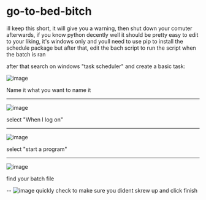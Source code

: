 # go-to-bed-bitch

ill keep this short, it will give you a warning, then shut down your comuter afterwards, if you know python decently well it should be pretty easy to edit to your
liking, it's windows only and youll need to use pip to install the schedule package but after that, edit the bach script to run the script when the batch is ran

after that search on windows "task scheduler" and create a basic task:

![image](https://user-images.githubusercontent.com/85266594/197426730-52c50c6e-3794-4da2-822c-5e65134ae75c.png)

Name it what you want to name it

---
![image](https://user-images.githubusercontent.com/85266594/197426770-9542585a-af23-4462-89f0-4a7c65224585.png)

select "When I log on"

---
![image](https://user-images.githubusercontent.com/85266594/197426822-2f9b074d-6bf1-42fd-8754-e745eebf8076.png)

select "start a program"

---
![image](https://user-images.githubusercontent.com/85266594/197426909-1eb66c12-e3fe-42d9-bc36-55cf24c94cfe.png)

find your batch file

--
![image](https://user-images.githubusercontent.com/85266594/197426983-1351d185-d21b-485e-a234-429d705db319.png)
quickly check to make sure you dident skrew up and click finish
